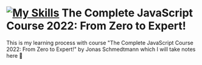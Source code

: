 # [![My Skills](https://skills.thijs.gg/icons?i=js)](https://skills.thijs.gg) The Complete JavaScript Course 2022: From Zero to Expert!
This is my learning process with course "The Complete JavaScript Course 2022: From Zero to Expert!" by Jonas Schmedtmann which I will take notes here &#128221;
